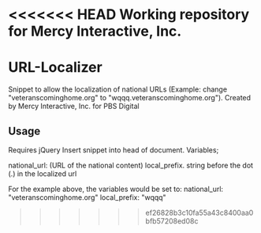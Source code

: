<<<<<<< HEAD
Working repository for Mercy Interactive, Inc. 
=======
URL-Localizer
=============
Snippet to allow the localization of national URLs (Example: change "veteranscominghome.org" to "wqqq.veteranscominghome.org"). Created by Mercy Interactive, Inc. for PBS Digital

Usage
-----
Requires jQuery
Insert snippet into head of document.
Variables;

national_url: (URL of the national content)
local_prefix. string before the dot (.) in the localized url

For the example above, the variables would be set to:
national_url: "veteranscominghome.org"
local_prefix: "wqqq"
>>>>>>> ef26828b3c10fa55a43c8400aa0bfb57208ed08c
